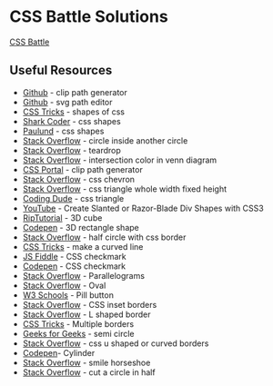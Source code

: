 # CSS Battle Solutions

[CSS Battle](https://www.cssbattle.dev)

## Useful Resources

- [Github](https://malcolmkiano.github.io/clip-path-generator/) - clip path generator
- [Github](https://yqnn.github.io/svg-path-editor/) - svg path editor
- [CSS Tricks](https://css-tricks.com/the-shapes-of-css/) - shapes of css
- [Shark Coder](https://sharkcoder.com/visual/shapes) - css shapes
- [Paulund](https://paulund.co.uk/how-to-create-different-shapes-in-css) - css shapes
- [Stack Overflow](https://stackoverflow.com/questions/22406661/how-to-make-one-circle-inside-of-another-using-css) - circle inside another circle
- [Stack Overflow](https://stackoverflow.com/questions/30711203/how-do-i-create-a-teardrop-in-html) - teardrop
- [Stack Overflow](https://stackoverflow.com/questions/56864210/how-to-change-intersection-color-in-venn-diagram) - intersection color in venn diagram
- [CSS Portal](https://www.cssportal.com/css-clip-path-generator/) - clip path generator
- [Stack Overflow](https://stackoverflow.com/questions/15938933/creating-a-chevron-in-css) - css chevron
- [Stack Overflow](https://stackoverflow.com/questions/42877961/a-triangle-in-css-that-takes-the-whole-width-with-a-fixed-height) - css triangle whole width fixed height
- [Coding Dude](http://www.coding-dude.com/wp/css/create-a-triangle/) - css triangle
- [YouTube](https://www.youtube.com/watch?v=6QGOhCZLdhs) - Create Slanted or Razor-Blade Div Shapes with CSS3
- [RipTutorial](https://riptutorial.com/css/example/8071/3d-cube) - 3D cube
- [Codepen](https://codepen.io/ooo/pen/QomVgY) - 3D rectangle shape
- [Stack Overflow](https://stackoverflow.com/questions/22415651/half-circle-with-css-border-outline-only) - half circle with css border
- [CSS Tricks](https://css-tricks.com/forums/topic/how-to-make-curve-line/) - make a curved line
- [JS Fiddle](http://jsfiddle.net/awayF/490/) - CSS checkmark
- [Codepen](https://codepen.io/gliesche/pen/ZQyPeV) - CSS checkmark
- [Stack Overflow](https://stackoverflow.com/questions/40386130/how-to-create-parallelograms-divs) - Parallelograms
- [Stack Overflow](https://stackoverflow.com/questions/26961221/how-to-make-an-oval-in-css) - Oval
- [W3 Schools](https://www.w3schools.com/howto/howto_css_pill_button.asp) - Pill button
- [Stack Overflow](https://stackoverflow.com/questions/8452739/css-inset-borders) - CSS inset borders
- [Stack Overflow](https://stackoverflow.com/questions/10922387/create-an-l-shaped-border-using-html-and-css-is-it-possible) - L shaped border
- [CSS Tricks](https://css-tricks.com/snippets/css/multiple-borders/) - Multiple borders
- [Geeks for Geeks](https://www.geeksforgeeks.org/how-to-draw-a-semi-circle-using-html-and-css/) - semi circle
- [Stack Overflow](https://stackoverflow.com/questions/25939372/css-u-shaped-or-curved-borders) - css u shaped or curved borders
- [Codepen](https://codepen.io/seheekim/pen/BKYGZp)- Cylinder
- [Stack Overflow](https://stackoverflow.com/questions/40752681/making-a-smile-horseshoe-half-circle-with-rounded-edges-in-css) - smile horseshoe
- [Stack Overflow](https://stackoverflow.com/questions/52712506/cut-a-circle-into-half) - cut a circle in half